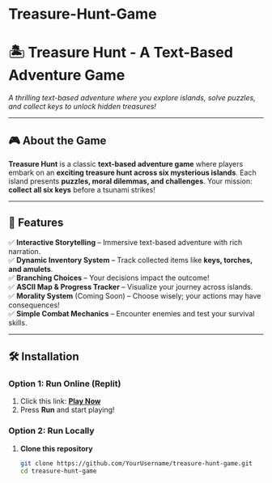 # Treasure-Hunt-Game
# 🏝️ Treasure Hunt - A Text-Based Adventure Game


*A thrilling text-based adventure where you explore islands, solve puzzles, and collect keys to unlock hidden treasures!*

---

## 🎮 About the Game  
**Treasure Hunt** is a classic **text-based adventure game** where players embark on an **exciting treasure hunt across six mysterious islands**. Each island presents **puzzles, moral dilemmas, and challenges**. Your mission: **collect all six keys** before a tsunami strikes!

---

## 🚀 Features  
✅ **Interactive Storytelling** – Immersive text-based adventure with rich narration.  
✅ **Dynamic Inventory System** – Track collected items like **keys, torches, and amulets**.  
✅ **Branching Choices** – Your decisions impact the outcome!  
✅ **ASCII Map & Progress Tracker** – Visualize your journey across islands.  
✅ **Morality System** (Coming Soon) – Choose wisely; your actions may have consequences!  
✅ **Simple Combat Mechanics** – Encounter enemies and test your survival skills.  

---

## 🛠️ Installation  
### **Option 1: Run Online (Replit)**
1. Click this link: **[Play Now](https://replit.com/)**
2. Press **Run** and start playing!

### **Option 2: Run Locally**
1. **Clone this repository**  
   ```sh
   git clone https://github.com/YourUsername/treasure-hunt-game.git
   cd treasure-hunt-game

